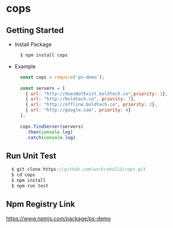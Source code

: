 # cops 

## Getting Started

- Install Package
  ```Javascript
    $ npm install cops
  ```
- Example
  ```Javascript
    const cops = require('ps-demo');
    
    const servers = [
      { url: "http://doesNotExist.boldtech.co",priority: 1},
      { url: "http://boldtech.co", priority: 7},
      { url: "http://offline.boldtech.co", priority: 2},
      { url: "http://google.com", priority: 4}
    ];
    
    cops.findServer(servers)
      .then(console.log)
      .catch(console.log)
  ```

## Run Unit Test
  ```Javascript
    $ git clone https://github.com/workrahul22/cops.git
    $ cd cops
    $ npm install
    $ npm run test
  ```

## Npm Registry Link
  https://www.npmjs.com/package/ps-demo

